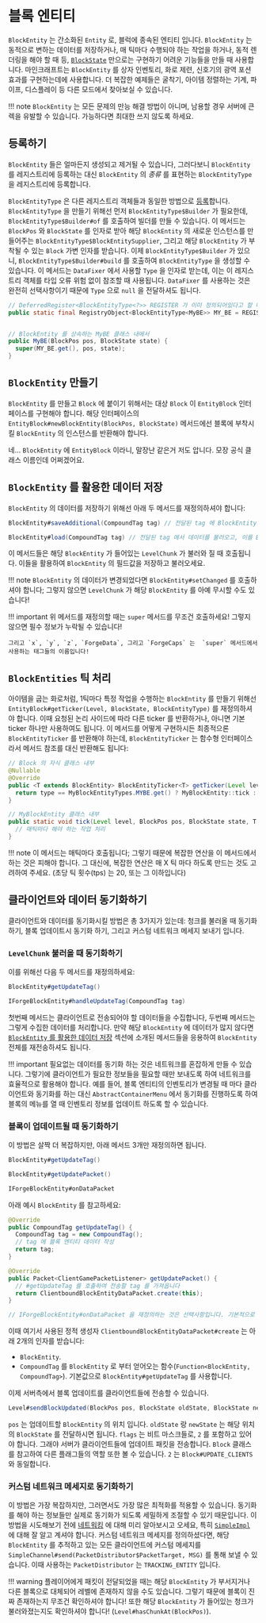 # 블록 엔티티

`BlockEntity` 는 간소화된 `Entity` 로, 블럭에 종속된 엔티티 입니다. 
`BlockEntity` 는 동적으로 변하는 데이터를 저장하거나, 매 틱마다 수행되야 하는 작업을 하거나, 동적 렌더링을 해야 할 때 등, [`BlockState`][blockstate] 만으로는 구현하기 어려운 기능들을 만들 때 사용합니다.
마인크래프트는 `BlockEntity` 를 상자 인벤토리, 화로 제련, 신호기의 광역 포션 효과를 구현하는데에 사용합니다.
더 복잡한 예제들은 굴착기, 아이템 정렬하는 기계, 파이프, 디스플레이 등 다른 모드에서 찾아보실 수 있습니다.

!!! note
    `BlockEntity` 는 모든 문제의 만능 해결 방법이 아니며, 남용할 경우 서버에 큰 렉을 유발할 수 있습니다.
    가능하다면 최대한 쓰지 않도록 하세요.

## 등록하기

`BlockEntity` 들은 얼마든지 생성되고 제거될 수 있습니다, 그러다보니 `BlockEntity` 를 레지스트리에 등록하는 대신 `BlockEntity` 의 *종류* 를 표현하는 `BlockEntityType` 을 레지스트리에 등록합니다.

`BlockEntityType` 은 다른 레지스트리 객체들과 동일한 방법으로 [등록]합니다. `BlockEntityType` 을 만들기 위해선 먼저 `BlockEntityType$Builder` 가 필요한데, `BlockEntityType$Builder#of` 를 호출하여 빌더를 만들 수 있습니다. 이 메서드는 `BlockPos` 와 `BlockState` 를 인자로 받아 해당 `BlockEntity` 의 새로운 인스턴스를 만들어주는 `BlockEntityType$BlockEntitySupplier`, 그리고 해당 `BlockEntity` 가 부착될 수 있는 `Block` 가변 인자를 받습니다. 이제 `BlockEntityType$Builder` 가 있으니, `BlockEntityType$Builder#build` 를 호출하여 `BlockEntityType` 을 생성할 수 있습니다. 이 메서드는 `DataFixer` 에서 사용할 `Type` 을 인자로 받는데, 이는 이 레지스트리 객체를 타입 오류 위험 없이 참조할 때 사용됩니다. `DataFixer` 를 사용하는 것은 완전히 선택사항이기 때문에 `Type` 으로 `null` 을 전달하셔도 됩니다.

```java
// DeferredRegister<BlockEntityType<?>> REGISTER 가 이미 정의되어있다고 할 때
public static final RegistryObject<BlockEntityType<MyBE>> MY_BE = REGISTER.register("mybe", () -> BlockEntityType.Builder.of(MyBE::new, validBlocks).build(null));


// BlockEntity 를 상속하는 MyBE 클래스 내에서
public MyBE(BlockPos pos, BlockState state) {
  super(MY_BE.get(), pos, state);
}
```

## `BlockEntity` 만들기

`BlockEntity` 를 만들고 `Block` 에 붙이기 위해서는 대상 `Block` 이 `EntityBlock` 인터페이스를 구현해야 합니다. 해당 인터페이스의 `EntityBlock#newBlockEntity(BlockPos, BlockState)` 메서드에선 블록에 부착시킬 `BlockEntity` 의 인스턴스를 반환해야 합니다.

네... `BlockEntity` 에 `EntityBlock` 이라니, 말장난 같은거 저도 압니다. 모장 공식 클래스 이름인데 어쩌겠어요.

## `BlockEntity` 를 활용한 데이터 저장

`BlockEntity` 의 데이터를 저장하기 위해선 아래 두 메서드를 재정의하셔야 합니다:
```java
BlockEntity#saveAdditional(CompoundTag tag) // 전달된 tag 에 BlockEntity 의 추가 데이터를 저장하는 메서드

BlockEntity#load(CompoundTag tag) // 전달된 tag 에서 데이터를 불러오고, 이를 BlockEntity 에 적용하는 메서드
```
이 메서드들은 해당 `BlockEntity` 가 들어있는 `LevelChunk` 가 불러와 질 때 호출됩니다.
이들을 활용하여 `BlockEntity` 의 필드값을 저장하고 불러오세요.

!!! note
		`BlockEntity` 의 데이터가 변경되었다면 `BlockEntity#setChanged` 를 호출하셔야 합니다; 그렇지 않으면 `LevelChunk` 가 해당 `BlockEntity` 를 아예 무시할 수도 있습니다!

!!! important
		위 메서드를 재정의할 때는 `super` 메서드를 무조건 호출하세요! 그렇지 않으면 필수 정보가 누락될 수 있습니다!

    그리고 `x`, `y`, `z`, `ForgeData`, 그리고 `ForgeCaps` 는  `super` 메서드에서 사용하는 태그들의 이름입니다!

## `BlockEntities` 틱 처리

아이템을 굽는 화로처럼, 1틱마다 특정 작업을 수행하는 `BlockEntity` 를 만들기 위해선 `EntityBlock#getTicker(Level, BlockState, BlockEntityType)` 를 재정의하셔야 합니다. 이때 요청된 논리 사이드에 따라 다른 ticker 를 반환하거나, 아니면 기본 ticker 하나만 사용하여도 됩니다. 이 메서드를 어떻게 구현하시든 최종적으론 `BlockEntityTicker` 를 반환해야 하는데, `BlockEntityTicker` 는 함수형 인터페이스라서 메서드 참조를 대신 반환해도 됩니다:

```java
// Block 의 자식 클래스 내부
@Nullable
@Override
public <T extends BlockEntity> BlockEntityTicker<T> getTicker(Level level, BlockState state, BlockEntityType<T> type) {
  return type == MyBlockEntityTypes.MYBE.get() ? MyBlockEntity::tick : null;
}

// MyBlockEntity 클래스 내부
public static void tick(Level level, BlockPos pos, BlockState state, T blockEntity) {
  // 매틱마다 해야 하는 작업 처리
}
```

!!! note
    이 메서드는 매틱마다 호출됩니다; 그렇기 때문에 복잡한 연산을 이 메서드에서 하는 것은 피해야 합니다. 그 대신에, 복잡한 연산은 매 X 틱 마다 하도록 만드는 것도 고려하여 주세요. (초당 틱 횟수(tps) 는 20, 또는 그 이하입니다)

## 클라이언트와 데이터 동기화하기

클라이언트와 데이터를 동기화시킬 방법은 총 3가지가 있는데: 청크를 불러올 때 동기화 하기, 블록 업데이트시 동기화 하기, 그리고 커스텀 네트워크 메세지 보내기 입니다.

### `LevelChunk` 불러올 때 동기화하기

이를 위해선 다음 두 메서드를 재정의하세요:
```java
BlockEntity#getUpdateTag()

IForgeBlockEntity#handleUpdateTag(CompoundTag tag)
```
첫번째 메서드는 클라이언트로 전송되어야 할 데이터들을 수집합니다,
두번째 메서드는 그렇게 수집한 데이터를 처리합니다. 만약 해당 `BlockEntity` 에 데이터가 많지 않다면 [`BlockEntity` 를 활용한 데이터 저장][데이터-저장하기] 섹션에 소개된 메서드들을 응용하여 `BlockEntity` 전체를 재전송하셔도 됩니다.

!!! important
    필요없는 데이터를 동기화 하는 것은 네트워크를 혼잡하게 만들 수 있습니다. 그렇기에 클라이언트가 필요한 정보들을 필요할 때만 보내도록 하여 네트워크를 효율적으로 활용해야 합니다. 예를 들어, 블록 엔티티의 인벤토리가 변경될 때 마다 클라이언트와 동기화를 하는 대신 `AbstractContainerMenu` 에서 동기화를 진행하도록 하여 블록의 메뉴를 열 때 인벤토리 정보를 업데이트 하도록 할 수 있습니다.

### 블록이 업데이트될 때 동기화하기

이 방법은 살짝 더 복잡하지만, 아래 메서드 3개만 재정의하면 됩니다.
```java
BlockEntity#getUpdateTag()

BlockEntity#getUpdatePacket()

IForgeBlockEntity#onDataPacket
```

아래 예시 `BlockEntity` 를 참고하세요:
```java
@Override
public CompoundTag getUpdateTag() {
  CompoundTag tag = new CompoundTag();
  // tag 에 블록 엔티티 데이터 작성
  return tag;
}

@Override
public Packet<ClientGamePacketListener> getUpdatePacket() {
  // #getUpdateTag 를 호출하여 전송할 tag 를 가져옵니다
  return ClientboundBlockEntityDataPacket.create(this);
}

// IForgeBlockEntity#onDataPacket 을 재정의하는 것은 선택사항입니다. 기본적으로 #load 를 호출합니다.
```
이때 여기서 사용된 정적 생성자 `ClientboundBlockEntityDataPacket#create` 는 아래 2개의 인자를 받습니다: 

* `BlockEntity`.
* `CompoundTag` 를 `BlockEntity` 로 부터 얻어오는 함수(`Function<BlockEntity, CompoundTag>`). 기본값으로 `BlockEntity#getUpdateTag` 를 사용합니다.

이제 서버측에서 블록 업데이트를 클라이언트들에 전송할 수 있습니다. 
```java
Level#sendBlockUpdated(BlockPos pos, BlockState oldState, BlockState newState, int flags)
```
`pos` 는 업데이트할 `BlockEntity` 의 위치 입니다.
`oldState` 랑 `newState` 는 해당 위치의 `BlockState` 를 전달하시면 됩니다.
`flags` 는 비트 마스크들로, `2` 를 포함하고 있어야 합니다. 그래야 서버가 클라이언트들에 업데이트 패킷을 전송합니다. `Block` 클래스를 참고하여 다른 플래그들의 역할 또한 볼 수 있습니다. `2` 는 `Block#UPDATE_CLIENTS` 와 동일합니다.

### 커스텀 네트워크 메세지로 동기화하기

이 방법은 가장 복잡하지만, 그러면서도 가장 많은 최적화를 적용할 수 있습니다.
동기화를 해야 하는 정보들만 실제로 동기화가 되도록 세밀하게 조절할 수 있기 때문입니다.
이 방법을 시도해보기 전에 [네트워킹][네트워크-통신] 에 대해 미리 알아보시고 오세요, 특히 [`SimpleImpl`][simple_impl] 에 대해 잘 알고 계셔야 합니다.
커스텀 네트워크 메세지를 정의하셨다면, 해당 `BlockEntity` 를 추적하고 있는 모든 클라이언트에 커스텀 메세지를 `SimpleChannel#send(PacketDistributor$PacketTarget, MSG)` 를 통해 보낼 수 있습니다.
이때 사용하는 `PacketDistributor` 는 `TRACKING_ENTITY` 입니다.

!!! warning
    플레이어에게 패킷이 전달되었을 때는 해당 `BlockEntity` 가 부서지거나 다른 블록으로 대체되어 레벨에 존재하지 않을 수도 있습니다. 그렇기 때문에 블록이 진짜 존재하는지 무조건 확인하셔야 합니다! 또한 해당 `BlockEntity` 가 들어있는 청크가 불러와졌는지도 확인하셔야 합니다! (`Level#hasChunkAt(BlockPos)`).

[등록]: ../concepts/registries.md#객체-등록하기
[데이터-저장하기]: #`BlockEntity`-를-활용한-데이터-저장
[네트워크-통신]: ../networking/index.md
[simple_impl]: ../networking/simpleimpl.md
[blockstate]: ../blocks/states.md